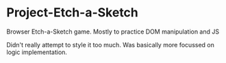 # Project-Etch-a-Sketch
Browser Etch-a-Sketch game. Mostly to practice DOM manipulation and JS

Didn't really attempt to style it too much. Was basically more focussed on logic implementation.